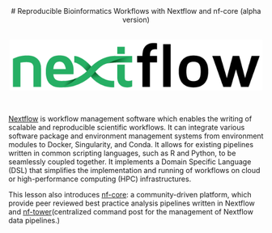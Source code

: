 <center>
# Reproducible Bioinformatics Workflows with Nextflow and nf-core (alpha version)
</center>

<br>
<p align="center"><img src="images/nextflow_logo.png" alt="drawing" width="500"/></p> 
<br>


[Nextflow](https://www.nextflow.io/) is workflow management software which enables the writing of scalable and reproducible scientific workflows. It can integrate various software package and environment management systems from environment modules to Docker, Singularity, and Conda. It allows for existing pipelines written in common scripting languages, such as R and Python, to be seamlessly coupled together. It implements a Domain Specific Language (DSL) that simplifies the implementation and running of workflows on cloud or high-performance computing (HPC) infrastructures.

This lesson also introduces [nf-core](https://nf-co.re/): a community-driven platform, which provide peer reviewed best practice analysis pipelines written in Nextflow and [nf-tower](https://cloud.tower.nf/)(centralized command post for the management of Nextflow data pipelines.)